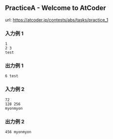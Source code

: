 ## PracticeA - Welcome to AtCoder

url: https://atcoder.jp/contests/abs/tasks/practice_1


### 入力例 1

```shell:input1
1
2 3
test
```


### 出力例 1

```shell:output1
6 test
```


### 入力例 2

```shell:input2
72
128 256
myonmyon
```


### 出力例 2

```shell:output2
456 myonmyon
```


